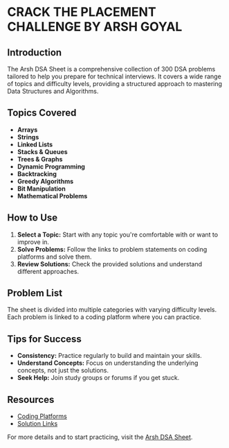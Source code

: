 # CRACK THE PLACEMENT CHALLENGE BY ARSH GOYAL

## Introduction
The Arsh DSA Sheet is a comprehensive collection of 300 DSA problems tailored to help you prepare for technical interviews. It covers a wide range of topics and difficulty levels, providing a structured approach to mastering Data Structures and Algorithms.

## Topics Covered
- **Arrays**
- **Strings**
- **Linked Lists**
- **Stacks & Queues**
- **Trees & Graphs**
- **Dynamic Programming**
- **Backtracking**
- **Greedy Algorithms**
- **Bit Manipulation**
- **Mathematical Problems**

## How to Use
1. **Select a Topic:** Start with any topic you're comfortable with or want to improve in.
2. **Solve Problems:** Follow the links to problem statements on coding platforms and solve them.
3. **Review Solutions:** Check the provided solutions and understand different approaches.

## Problem List
The sheet is divided into multiple categories with varying difficulty levels. Each problem is linked to a coding platform where you can practice.

## Tips for Success
- **Consistency:** Practice regularly to build and maintain your skills.
- **Understand Concepts:** Focus on understanding the underlying concepts, not just the solutions.
- **Seek Help:** Join study groups or forums if you get stuck.

## Resources
- [Coding Platforms](https://www.proelevate.in/dsa-practice/arsh-dsa-sheet)
- [Solution Links](https://github.com/er-mangesh-100/CrackthePlacemet/tree/main)

For more details and to start practicing, visit the [Arsh DSA Sheet](https://www.proelevate.in/dsa-practice/arsh-dsa-sheet).
